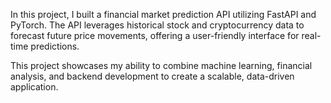 In this project, I built a financial market prediction API utilizing FastAPI and PyTorch. The API leverages historical stock and cryptocurrency data to forecast future price movements, offering a user-friendly interface for real-time predictions.

This project showcases my ability to combine machine learning, financial analysis, and backend development to create a scalable, data-driven application. 
